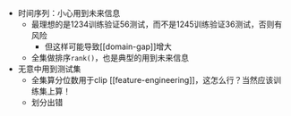 - 时间序列：小心用到未来信息
  - 最理想的是1234训练验证56测试，而不是1245训练验证36测试，否则有风险
    - 但这样可能导致[[domain-gap]]增大
  - 全集做排序`rank()`，也是典型的用到未来信息
- 无意中用到测试集
  - 全集算分位数用于clip [[feature-engineering]]，这怎么行？当然应该训练集上算！
  - 划分出错